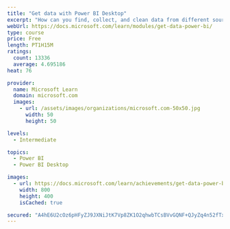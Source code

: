 ```yaml
---
title: "Get data with Power BI Desktop"
excerpt: "How can you find, collect, and clean data from different sources? Power BI is a tool for making sense of your data. You will learn tricks to make data-gathering easier."
webUrl: https://docs.microsoft.com/learn/modules/get-data-power-bi/
type: course
price: Free
length: PT1H15M
ratings:
  count: 13336
  average: 4.695186
heat: 76

provider:
  name: Microsoft Learn
  domain: microsoft.com
  images:
    - url: /assets/images/organizations/microsoft.com-50x50.jpg
      width: 50
      height: 50

levels:
  - Intermediate

topics:
  - Power BI
  - Power BI Desktop

images:
  - url: https://docs.microsoft.com/learn/achievements/get-data-power-bi-desktop-social.png
    width: 800
    height: 400
    isCached: true

secured: "A4hE6U2cOz6pHFyZJ9JXNiJtK7Vp8ZK1O2qhwbTCsBVvGQNF+QJyZq4n52fTx35Td69qYCti4/Umhx+ozjqitFQGyu/9xqmTIVaLimt6M9PeqNiXOlnH2kD3j8Bnez9q+bW0VWFTHoJ2XXBBTjz4qflqNoaWHzqEkN06pPCsfigPldLz+36/pLLM1cgHhmZnGmKseZxm9SdCElK+sq7qvKv8eamCIF4T9xkfC72y07nMg7Qip07dno8HxQwwWBH7P9K9VPLzTLIxp1VgHkgYDvtAfTl/qZINRdgSMnkPFFZH6kuopInhWCVN7Rq9Kx334lKQuxAoRTEVorZjoyUoyELtTyMo1x3jKtYb+EXKw8Uzj44yH4VGezJI73jf6g2gNyQ7L1veaOdA48xdvGWbRkxwtdF/Zg7PIuw0yTBM9xG2EQGCqzk4PuY3kcl+yF30;i+LWWeqFz+fma4GhMR/Y3g=="
---
```


